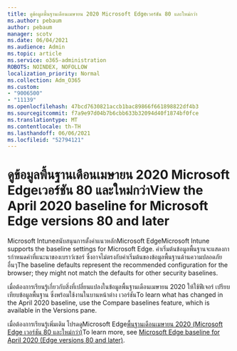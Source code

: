 ```yaml
---
title: ดูข้อมูลพื้นฐานเดือนเมษายน 2020 Microsoft Edgeเวอร์ชัน 80 และใหม่กว่า
ms.author: pebaum
author: pebaum
manager: scotv
ms.date: 06/04/2021
ms.audience: Admin
ms.topic: article
ms.service: o365-administration
ROBOTS: NOINDEX, NOFOLLOW
localization_priority: Normal
ms.collection: Adm_O365
ms.custom:
- "9006500"
- "11139"
ms.openlocfilehash: 47bcd7630821accb1bac89866f661898822df4b3
ms.sourcegitcommit: f7a9e97d04b7b6cbb633b32094d40f1874bf0fce
ms.translationtype: MT
ms.contentlocale: th-TH
ms.lasthandoff: 06/06/2021
ms.locfileid: "52794121"
---
```

# <a name="view-the-april-2020-baseline-for-microsoft-edge-versions-80-and-later"></a><span data-ttu-id="e9d2e-102">ดูข้อมูลพื้นฐานเดือนเมษายน 2020 Microsoft Edgeเวอร์ชัน 80 และใหม่กว่า</span><span class="sxs-lookup"><span data-stu-id="e9d2e-102">View the April 2020 baseline for Microsoft Edge versions 80 and later</span></span>

<span data-ttu-id="e9d2e-103">Microsoft Intuneสนับสนุนการตั้งค่าแนวหลักMicrosoft Edge</span><span class="sxs-lookup"><span data-stu-id="e9d2e-103">Microsoft Intune supports the baseline settings for Microsoft Edge.</span></span> <span data-ttu-id="e9d2e-104">ค่าเริ่มต้นข้อมูลพื้นฐานจะแสดงการกําหนดค่าที่แนะนาของเบราว์เซอร์ ซึ่งอาจไม่ตรงกับค่าเริ่มต้นของข้อมูลพื้นฐานด้านความปลอดภัยอื่นๆ</span><span class="sxs-lookup"><span data-stu-id="e9d2e-104">The baseline defaults represent the recommended configuration for the browser; they might not match the defaults for other security baselines.</span></span>

<span data-ttu-id="e9d2e-105">เมื่อต้องการเรียนรู้เกี่ยวกับสิ่งที่เปลี่ยนแปลงในข้อมูลพื้นฐานเดือนเมษายน 2020 ให้ใช้ฟีเจอร์ เปรียบเทียบข้อมูลพื้นฐาน ซึ่งพร้อมใช้งานในบานหน้าต่าง เวอร์ชัน</span><span class="sxs-lookup"><span data-stu-id="e9d2e-105">To learn what has changed in the April 2020 baseline, use the Compare baselines feature, which is available in the Versions pane.</span></span>

<span data-ttu-id="e9d2e-106">เมื่อต้องการเรียนรู้เพิ่มเติม โปรดดูMicrosoft Edge[พื้นฐานเดือนเมษายน 2020 (Microsoft Edge เวอร์ชัน 80 และใหม่กว่า)](/mem/intune/protect/security-baseline-settings-edge?pivots=edge-april-2020)</span><span class="sxs-lookup"><span data-stu-id="e9d2e-106">To learn more, see [Microsoft Edge baseline for April 2020 (Edge versions 80 and later)](/mem/intune/protect/security-baseline-settings-edge?pivots=edge-april-2020).</span></span>